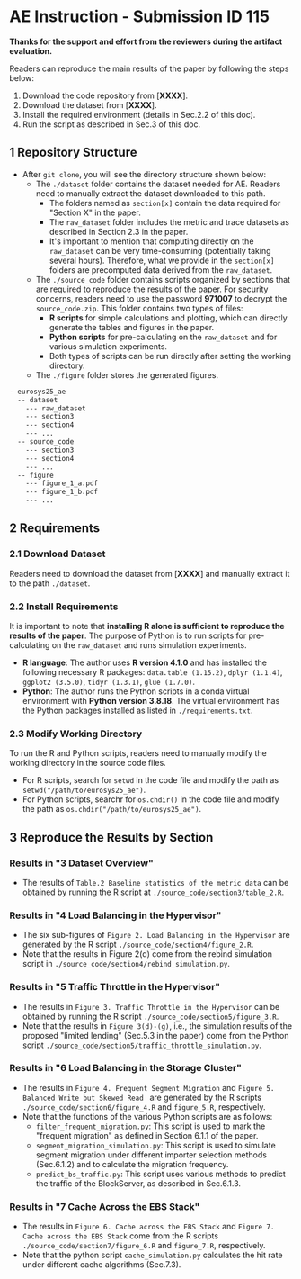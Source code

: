 # AE Instruction - Submission ID 115

**Thanks for the support and effort from the reviewers during the artifact evaluation.**  

Readers can reproduce the main results of the paper by following the steps below:

1. Download the code repository from [**XXXX**].
2. Download the dataset from [**XXXX**].
3. Install the required environment (details in Sec.2.2 of this doc).
4. Run the script as described in Sec.3 of this doc.

## 1 Repository Structure
- After `git clone`, you will see the directory structure shown below:
  - The `./dataset` folder contains the dataset needed for AE. Readers need to manually extract the dataset downloaded to this path. 
    - The folders named as `section[x]` contain the data required for "Section X" in the paper. 
    - The `raw_dataset` folder includes the metric and trace datasets as described in Section 2.3 in the paper. 
    - It's important to mention that computing directly on the `raw_dataset` can be very time-consuming (potentially taking several hours). Therefore, what we provide in the `section[x]` folders are precomputed data derived from the `raw_dataset`. 
  - The `./source_code` folder contains scripts organized by sections that are required to reproduce the results of the paper. For security concerns, readers need to use the password **971007** to decrypt the `source_code.zip`. This folder contains two types of files:
    - **R scripts** for simple calculations and plotting, which can directly generate the tables and figures in the paper. 
    - **Python scripts** for pre-calculating on the `raw_dataset` and for various simulation experiments. 
    - Both types of scripts can be run directly after setting the working directory.
  - The `./figure` folder stores the generated figures.

```markdown
- eurosys25_ae
  -- dataset
    --- raw_dataset
    --- section3
    --- section4
    --- ...
  -- source_code
    --- section3
    --- section4
    --- ...
  -- figure
    --- figure_1_a.pdf
    --- figure_1_b.pdf
    --- ...
```
## 2 Requirements

### 2.1 Download Dataset

Readers need to download the dataset from [**XXXX**] and manually extract it to the path `./dataset`.

### 2.2 Install Requirements

It is important to note that **installing R alone is sufficient to reproduce the results of the paper**. The purpose of Python is to run scripts for pre-calculating on the `raw_dataset` and runs simulation experiments.

- **R language**: The author uses **R version 4.1.0** and has installed the following necessary R packages: `data.table (1.15.2)`, `dplyr (1.1.4)`, `ggplot2 (3.5.0)`, `tidyr (1.3.1)`, `glue (1.7.0)`.
- **Python**: The author runs the Python scripts in a conda virtual environment with **Python version 3.8.18**. The virtual environment has the Python packages installed as listed in `./requirements.txt`.

### 2.3 Modify Working Directory

To run the R and Python scripts, readers need to manually modify the working directory in the source code files. 
- For R scripts, search for `setwd` in the code file and modify the path as `setwd("/path/to/eurosys25_ae")`.
- For Python scripts, searchr for `os.chdir()` in the code file and modify the path as `os.chdir("/path/to/eurosys25_ae")`.

## 3 Reproduce the Results by Section

### Results in "3 Dataset Overview"

- The results of `Table.2 Baseline statistics of the metric data` can be obtained by running the R script at `./source_code/section3/table_2.R`.

### Results in "4 Load Balancing in the Hypervisor"

- The six sub-figures of `Figure 2. Load Balancing in the Hypervisor` are generated by the R script `./source_code/section4/figure_2.R`.
- Note that the results in Figure 2(d) come from the rebind simulation script in `./source_code/section4/rebind_simulation.py`.

### Results in "5 Traffic Throttle in the Hypervisor"

- The results in `Figure 3. Traffic Throttle in the Hypervisor` can be obtained by running the R script `./source_code/section5/figure_3.R`.
- Note that the results in `Figure 3(d)-(g)`, i.e., the simulation results of the proposed "limited lending" (Sec.5.3 in the paper) come from the Python script `./source_code/section5/traffic_throttle_simulation.py`.

### Results in "6 Load Balancing in the Storage Cluster"

- The results in `Figure 4. Frequent Segment Migration` and `Figure 5. Balanced Write but Skewed Read ` are generated by the R scripts `./source_code/section6/figure_4.R` and `figure_5.R`, respectively.
- Note that the functions of the various Python scripts are as follows:
  - `filter_frequent_migration.py`: This script is used to mark the "frequent migration" as defined in Section 6.1.1 of the paper.
  - `segment_migration_simulation.py`: This script is used to simulate segment migration under different importer selection methods (Sec.6.1.2) and to calculate the migration frequency.
  - `predict_bs_traffic.py`: This script uses various methods to predict the traffic of the BlockServer, as described in Sec.6.1.3.

### Results in "7 Cache Across the EBS Stack"

- The results in `Figure 6. Cache across the EBS Stack` and `Figure 7. Cache across the EBS Stack` come from the R scripts `./source_code/section7/figure_6.R` and `figure_7.R`, respectively.
- Note that the python script `cache_simulation.py` calculates the hit rate under different cache algorithms (Sec.7.3).
